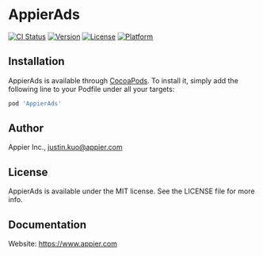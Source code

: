 # AppierAds

[![CI Status](https://img.shields.io/travis/appier/AppierAds.svg?style=flat)](https://travis-ci.org/appier/AppierAds)
[![Version](https://img.shields.io/cocoapods/v/AppierAds.svg?style=flat)](https://cocoapods.org/pods/AppierAds)
[![License](https://img.shields.io/cocoapods/l/AppierAds.svg?style=flat)](https://cocoapods.org/pods/AppierAds)
[![Platform](https://img.shields.io/cocoapods/p/AppierAds.svg?style=flat)](https://cocoapods.org/pods/AppierAds)


## Installation

AppierAds is available through [CocoaPods](https://cocoapods.org). To install
it, simply add the following line to your Podfile under all your targets:


```ruby
pod 'AppierAds'
```

## Author

Appier Inc., justin.kuo@appier.com

## License

AppierAds is available under the MIT license. See the LICENSE file for more info.

## Documentation

Website: https://www.appier.com